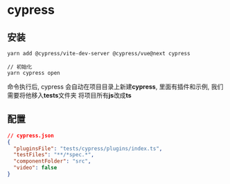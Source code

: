 # cypress

## 安装

```shell
yarn add @cypress/vite-dev-server @cypress/vue@next cypress

// 初始化
yarn cypress open
```

命令执行后, cypress 会自动在项目目录上新建**cypress**, 里面有插件和示例, 我们需要将他移入**tests**文件夹
将项目所有**js**改成**ts**

## 配置

```json
// cypress.json
{
  "pluginsFile": "tests/cypress/plugins/index.ts",
  "testFiles": "**/*spec.*",
  "componentFolder": "src",
  "video": false
}
```
